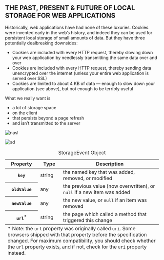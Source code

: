 ## THE PAST, PRESENT & FUTURE OF LOCAL STORAGE FOR WEB APPLICATIONS


<p>Historically, web applications have had none of these luxuries. Cookies were invented early in the web&#8217;s history, and indeed they can be used for persistent local storage of small amounts of data. But they have three potentially dealbreaking downsides:

<ul>
<li>Cookies are included with every <abbr>HTTP</abbr> request, thereby slowing down your web application by needlessly transmitting the same data over and over
<li>Cookies are included with every <abbr>HTTP</abbr> request, thereby sending data unencrypted over the internet (unless your entire web application is served over <abbr>SSL</abbr>)
<li>Cookies are limited to about 4 KB of data &mdash; enough to slow down your application (see above), but not enough to be terribly useful
</ul>

<p>What we really want is

<ul>
<li>a lot of storage space
<li>on the client
<li>that persists beyond a page refresh
<li>and isn&#8217;t transmitted to the server
</ul>

![nasl](https://lh3.googleusercontent.com/proxy/S40JgeQSsH5_dAlYVw5TLbKuUzXPxJa3WlPGJkas3Mn1U2hy9wff8HLH52fWN3a4TIkyt_gIWNMiXBNp_B2XdpleW9xTlvvuZSGafies6ozJL9G4ad60UbHohRc69zC6JiDRMwRitTn5ck6FzdfdsmPicRFeVaZuRDKN32OeE7dBFfbr3Bf1oU6gVOnnRyXVWYa57YCzBcZUEFCz-WiykapkJZ1Tckhy)


![sd](https://www.researchgate.net/profile/Azzam_Sleit/publication/320614525/figure/fig1/AS:553282116767744@1508924144633/Modern-Web-Application-Architecture-and-Running-Environments-20.png)

<table class=st>
<caption>StorageEvent Object</caption>
<thead>
<tr class=ho><th>Property<th>Type<th>Description
<tbody>
<tr class=zebra><th><code>key</code><td>string<td>the named key that was added, removed, or modified
<tr><th><code>oldValue</code><td>any<td>the previous value (now overwritten), or <code>null</code> if a new item was added
<tr class=zebra><th><code>newValue</code><td>any<td>the new value, or <code>null</code> if an item was removed
<tr><th><code>url</code><sup>*</sup><td>string<td>the page which called a method that triggered this change
<tfoot>
<tr><td colspan=3>* Note: the <code>url</code> property was originally called <code>uri</code>. Some browsers shipped with that property before the specification changed. For maximum compatibility, you should check whether the <code>url</code> property exists, and if not, check for the <code>uri</code> property instead.
</table>
